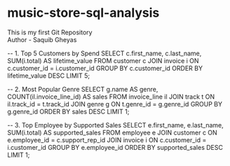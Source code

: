 # music-store-sql-analysis
This is my first Git Repository
<br>
Author - Saquib Gheyas

-- 1. Top 5 Customers by Spend
SELECT c.first_name, c.last_name, SUM(i.total) AS lifetime_value
FROM customer c
JOIN invoice i ON c.customer_id = i.customer_id
GROUP BY c.customer_id
ORDER BY lifetime_value DESC
LIMIT 5;

-- 2. Most Popular Genre
SELECT g.name AS genre, COUNT(il.invoice_line_id) AS sales
FROM invoice_line il
JOIN track t ON il.track_id = t.track_id
JOIN genre g ON t.genre_id = g.genre_id
GROUP BY g.genre_id
ORDER BY sales DESC
LIMIT 1;

-- 3. Top Employee by Supported Sales
SELECT e.first_name, e.last_name, SUM(i.total) AS supported_sales
FROM employee e
JOIN customer c ON e.employee_id = c.support_rep_id
JOIN invoice i ON c.customer_id = i.customer_id
GROUP BY e.employee_id
ORDER BY supported_sales DESC
LIMIT 1;

